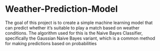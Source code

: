 # Weather-Prediction-Model
The goal of this project is to create a simple machine learning model that can predict whether it’s suitable to play a match based on weather conditions. The algorithm used for this is the Naive Bayes Classifier, specifically the Gaussian Naive Bayes variant, which is a common method for making predictions based on probabilities

